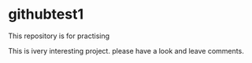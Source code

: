 # githubtest1

This repository is for practising

This is ivery interesting project. please have a look and leave comments.
